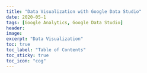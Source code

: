 ```yaml
---
title: "Data Visualization with Google Data Studio"
date: 2020-05-1
tags: [Google Analytics, Google Data Studio]
header:
image:
excerpt: "Data Visualization"
toc: true
toc_label: "Table of Contents"
toc_sticky: true
toc_icon: "cog"
---
```


